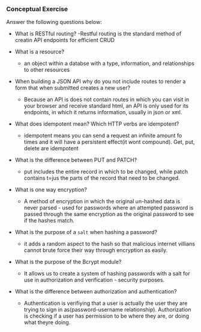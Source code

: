 ### Conceptual Exercise

Answer the following questions below:

- What is RESTful routing?
	-Restful routing is the standard method of creatin API endpoints for efficient CRUD 

- What is a resource?
	- an object within a databse with a type, information, and relationships to other resources

- When building a JSON API why do you not include routes to render a form that when submitted creates a new user?
	- Because an API is does not contain routes in which you can visit in your browser and receive standard html, an API is only used for its endpoints, in which it returns information, usually in json or xml.

- What does idempotent mean? Which HTTP verbs are idempotent?
	- idempotent means you can send a request an infinite amount fo times and it will have a persistent effect(it wont compound). Get, put, delete are idempotent

- What is the difference between PUT and PATCH?
	- put includes the entire record in which to be changed, while patch contains t=jus the parts of the record that need to be changed.

- What is one way encryption?
	- A method of encryption in which the original un-hashed data is never parsed - used for passwords where  an attempted password is passed through the same encryption as the original password to see if the hashes match.

- What is the purpose of a `salt` when hashing a password?
	- it adds a random aspect to the hash so that malicious internet villians cannot brute force their way through encryption as easily.

- What is the purpose of the Bcrypt module?
	- It allows us to create a system of hashing passwords with a salt for use in authorization and verification - security purposes.

- What is the difference between authorization and authentication?
	- Authentication is verifiying that a user is actually the user they are trying to sign in as(password-username relationship). Authorization is checking if a user has permission to be where they are, or doing what theyre doing.
